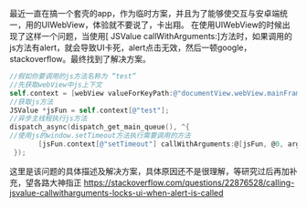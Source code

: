 最近一直在搞一个套壳的app，作为临时方案，并且为了能够使交互与安卓端统一，用的UIWebView，体验就不要说了，卡出翔。
在使用UIWebView的时候出现了这样一个问题，当使用[ JSValue callWithArguments:]方法时，如果调用的js方法有alert，就会导致UI卡死，alert点击无效，然后一顿google，stackoverflow。最终找到了解决方案。
```Objective-C
//假如你要调用的js方法名称为 “test”
//先获取webView中js上下文
self.context = [webView valueForKeyPath:@"documentView.webView.mainFrame.javaScriptContext"];
//获取js方法
JSValue *jsFun = self.context[@"test"];
//异步主线程执行js方法
dispatch_async(dispatch_get_main_queue(), ^{
//使用js的window.setTimeout方法执行需要调用的方法
       [jsFun.context[@"setTimeout"] callWithArguments:@[jsFun, @0, args];
 });
```
这里是该问题的具体描述及解决方案，具体原因还不是很理解，等研究过后再加补充，望各路大神指正
https://stackoverflow.com/questions/22876528/calling-jsvalue-callwitharguments-locks-ui-when-alert-is-called
